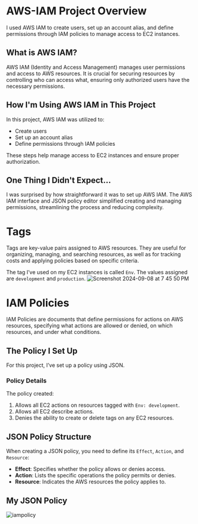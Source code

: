 # AWS-IAM Project Overview
I used AWS IAM to create users, set up an account alias, and define permissions through IAM policies to manage access to EC2 instances.

## What is AWS IAM?

AWS IAM (Identity and Access Management) manages user permissions and access to AWS resources. It is crucial for securing resources by controlling who can access what, ensuring only authorized users have the necessary permissions.

## How I'm Using AWS IAM in This Project

In this project, AWS IAM was utilized to:

- Create users
- Set up an account alias
- Define permissions through IAM policies

These steps help manage access to EC2 instances and ensure proper authorization.

## One Thing I Didn't Expect...

I was surprised by how straightforward it was to set up AWS IAM. The AWS IAM interface and JSON policy editor simplified creating and managing permissions, streamlining the process and reducing complexity.

# Tags

Tags are key-value pairs assigned to AWS resources. They are useful for organizing, managing, and searching resources, as well as for tracking costs and applying policies based on specific criteria.

The tag I’ve used on my EC2 instances is called `Env`. The values assigned are `development` and `production`.
![Screenshot 2024-09-08 at 7 45 50 PM](https://github.com/user-attachments/assets/987abe01-6b31-48bc-9ae6-7bed98ea4b24)

# IAM Policies

IAM Policies are documents that define permissions for actions on AWS resources, specifying what actions are allowed or denied, on which resources, and under what conditions.

## The Policy I Set Up

For this project, I’ve set up a policy using JSON.

### Policy Details

The policy created:

1. Allows all EC2 actions on resources tagged with `Env: development`.
2. Allows all EC2 describe actions.
3. Denies the ability to create or delete tags on any EC2 resources.

## JSON Policy Structure

When creating a JSON policy, you need to define its `Effect`, `Action`, and `Resource`:

- **Effect**: Specifies whether the policy allows or denies access.
- **Action**: Lists the specific operations the policy permits or denies.
- **Resource**: Indicates the AWS resources the policy applies to.

## My JSON Policy
![iampolicy](https://github.com/user-attachments/assets/3f8c6c61-4807-4009-ba7d-cad03c353a19)


